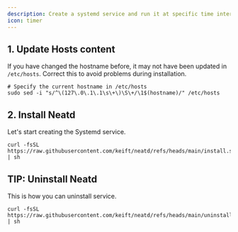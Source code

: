 ```yaml
---
description: Create a systemd service and run it at specific time intervals.
icon: timer
---
```


## 1. Update Hosts content

If you have changed the hostname before, it may not have been updated in `/etc/hosts`. Correct this to avoid problems during installation.

```shell
# Specify the current hostname in /etc/hosts
sudo sed -i "s/^\(127\.0\.1\.1\s\+\)\S\+/\1$(hostname)/" /etc/hosts
```

## 2. Install Neatd

Let's start creating the Systemd service.

```shell
curl -fsSL https://raw.githubusercontent.com/keift/neatd/refs/heads/main/install.sh | sh
```

## TIP: Uninstall Neatd

This is how you can uninstall service.

```shell
curl -fsSL https://raw.githubusercontent.com/keift/neatd/refs/heads/main/uninstall.sh | sh
```
